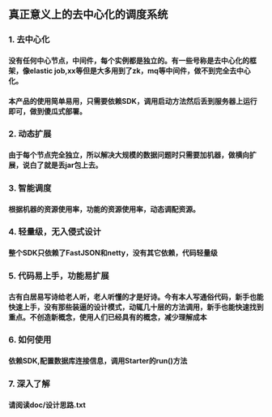 ## 真正意义上的去中心化的调度系统

### 1. 去中心化
####  没有任何中心节点，中间件，每个实例都是独立的。有一些号称是去中心化的框架，像elastic job,xx等但是大多用到了zk，mq等中间件，做不到完全去中心化。
####  本产品的使用简单易用，只需要依赖SDK，调用启动方法然后丢到服务器上运行即可，做到傻瓜式部署。
### 2. 动态扩展
####  由于每个节点完全独立，所以解决大规模的数据问题时只需要加机器，做横向扩展，说白了就是丢jar包上去。
### 3. 智能调度
####  根据机器的资源使用率，功能的资源使用率，动态调配资源。
### 4. 轻量级，无入侵式设计
####  整个SDK只依赖了FastJSON和netty，没有其它依赖，代码轻量级
### 5. 代码易上手，功能易扩展
####  古有白居易写诗给老人听，老人听懂的才是好诗。今有本人写通俗代码，新手也能快速上手，没有那些装逼的设计模式，动辄几十层的方法调用，新手也能快速找到重点。不创造新概念，使用人们已经具有的概念，减少理解成本
### 6. 如何使用
####  依赖SDK,配置数据库连接信息，调用Starter的run()方法
### 7. 深入了解
####  请阅读doc/设计思路.txt   
